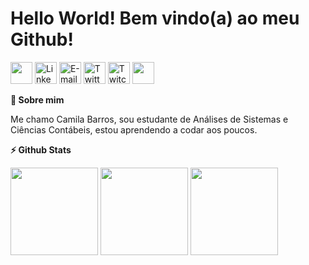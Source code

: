 <div align='left'><h1>Hello World! Bem vindo(a) ao meu Github!</h1>
<a href= "https://pt.stackoverflow.com/users/244762/mila-freire"><img width="35px" src="https://www.iconsdb.com/icons/preview/gray/stackoverflow-4-xxl.png"/></a>
<a href= "https://www.linkedin.com/in/camilabsfreire/">
<img width="35px" alt="LinkedIn" src="https://img2.gratispng.com/20180419/hoe/kisspng-computer-icons-stack-overflow-computer-software-stack-5ad84b6fa82483.2128878515241245276887.jpg"/></a>
<a href="mailto:camilabsfreire@gmail.com">
<img alt="E-mail" width="35px" src="https://image.flaticon.com/icons/png/128/270/270021.png"/></a>
<a href= "https://twitter.com/camissfreire">
<img width="35px" alt="Twitter" src="https://image.flaticon.com/icons/png/128/145/145812.png"/></a>
<a href="https://www.twitch.tv/camilabsf">
<img width="35px" alt="Twitch TV" src="https://image.flaticon.com/icons/png/128/356/356001.png"/></a>
<a href="https://discord.gg/zY2JHHxC">
<img width="35px" src="https://image.flaticon.com/icons/png/128/906/906361.png"/></a>
</div>


<div><p><summary><b>🤙 Sobre mim</b></summary></p>
<p>Me chamo Camila Barros, sou estudante de Análises de Sistemas e Ciências Contábeis, estou aprendendo a codar aos poucos. </p>
</div>

<div><p><summary><b>⚡ Github Stats</b></summary></p>
<img height="140em" src="https://github-readme-stats.vercel.app/api?username=MilaFreire&show_icons=true&theme=buefy&include_all_commits=true&count_private=true"/>
<img height="140em" src="https://github-readme-stats.vercel.app/api/top-langs/?username=MilaFreire&layout=compact&langs_count=7&theme=buefy"/>
<img align="top" width="140" src="https://media.giphy.com/media/FNBvO1cg4G2DkZE3fa/giphy.gif"></a>
</p></div>



